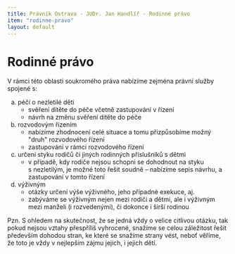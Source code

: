 ```yaml
---
title: Právník Ostrava - JUDr. Jan Handlíř - Rodinné právo
item: "rodinne-pravo"
layout: default
---
```


<h1>Rodinné právo</h1>
<p>V rámci této oblasti soukromého práva nabízíme zejména právní služby spojené s:</p>
<ol class="structured" type="a">
  <li>péčí o nezletilé děti
    <ul>
      <li>svěření dítěte do péče včetně zastupování v řízení</li>
      <li>návrh na změnu svěření dítěte do péče</li>
    </ul>
  </li>
  <li>rozvodovým řízením
    <ul>
      <li>nabízíme zhodnocení celé situace a tomu přizpůsobíme možný "druh" rozvodového řízení</li>
      <li>zastupování v rámci rozvodového řízení</li>
    </ul>
  </li>
  <li>určení styku rodičů či jiných rodinných příslušníků s dětmi
    <ul>
      <li>v případě, kdy rodiče nejsou schopni se dohodnout na styku s nezletilým, je možné toto řešit soudně – nabízíme sepis návrhu, a zastupování v tomto řízení</li>
    </ul>
  </li>
  <li>výživným
    <ul>
      <li>otázky určení výše výživného, jeho případné exekuce, aj.</li>
      <li>zabýváme se výživným nejen mezi rodiči a dětmi, ale i výživným mezi manželi (i rozvedenými), či dokonce i širší rodinou</li>
    </ul>
  </li>
</ol>
<p>Pzn. S ohledem na skutečnost, že se jedná vždy o velice citlivou otázku, tak pokud nejsou vztahy přespříliš vyhrocené, snažíme se celou záležitost řešit především dohodou stran, ke které se snažíme strany vést, neboť věříme, že toto je vždy v nejlepším zájmu jejich, i jejich dětí.</p>
